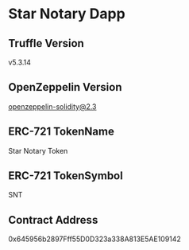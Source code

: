 # Star Notary Dapp

## Truffle Version 
v5.3.14
## OpenZeppelin Version 
openzeppelin-solidity@2.3 
## ERC-721 TokenName 
Star Notary Token
## ERC-721 TokenSymbol 
SNT
## Contract Address 
0x645956b2897Fff55D0D323a338A813E5AE109142